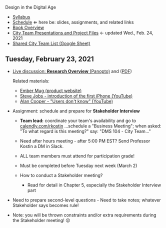 Design in the Digital Age

- [Syllabus](syllabus.md)
- [Schedule](schedule.md)  &lArr; here be: slides, assignments, and related links
- [Book Overview](book-overview.md)
- [City Team Presentations and Project Files](files.md) &larr; updated Wed., Feb. 24, 2021
- [Shared City Team List (Google Sheet)](https://docs.google.com/spreadsheets/d/1GxZ4u8RjvG9D-S86QVpSdJM24KPr47ftF3mN67NC37I/edit#gid=0)

## Tuesday, February 23, 2021

- [Live discussion: **Research Overview** (Panopto)](https://rochester.hosted.panopto.com/Panopto/Pages/Viewer.aspx?id=c91e08e7-79cc-45e9-b903-acd8013b861e) and ([PDF](07-research-overview/chapter4-and-5-summary.pdf))

  Related materials: 

  - [Ember Mug (product website)](https://ember.com/products/ember-mug-2)
  - [Steve Jobs - introduction of the first iPhone (YouTube)](https://youtu.be/Q3W58S29eSE?t=132)
  - [Alan Cooper - "Users don't know" (YouTube)](https://youtu.be/sNWBnCazIcU)

- Assignment: schedule and prepare for **Stakeholder Interview**
    - **Team lead:** coordinate your team's availability and go to [calendly.com/rkostin](https://calendly.com/rkostin) ...schedule a "Business Meeting"; when asked: "To what regard is this meeting?" say: "DMS 104 - City Team..."

    - Need after hours meeting - after 5:00 PM EST?  Send Professor Kostin a DM in Slack.

    - ALL team members must attend for participation grade!

    - Must be completed before Tuesday next week (March 2)

    - How to conduct a Stakeholder meeting?

      - Read for detail in Chapter 5, especially the Stakeholder Interview part
- Need to prepare second-level questions
      - Need to take notes; whatever Stakeholder says becomes rule!
- Note: you will be thrown constraints and/or extra requirements during the Stakeholder meeting! 😲
  

